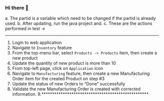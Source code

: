 ### Hi there 👋

<!--
**knassa/knassa** is a ✨ _special_ ✨ repository because its `README.md` (this file) appears on your GitHub profile.
Steps to Run -->
a. The partid is a variable which need to be changed if the partid is already used.
b. After updating, run the java project and.
c. These are the actions performed in test ->
***************************************************
1. Login to web application
2. Navigate to `Inventory` feature
3. From the top-menu bar, select `Products -> Products` item, then create a new
product
4. Update the quantity of new product is more than 10
5. From top-left page, click on `Application` icon
6. Navigate to `Manufacturing` feature, then create a new Manufacturing Order item
for the created Product on step #3
7. Update the status of new Orders to “Done” successfully
8. Validate the new Manufacturing Order is created with corrected information.
9.**************************************************
